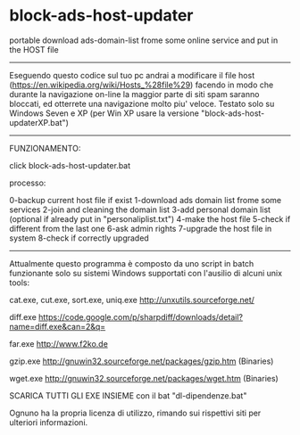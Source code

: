 # block-ads-host-updater
portable download ads-domain-list frome some online service and put in the HOST file

*************************************************************

Eseguendo questo codice sul tuo pc andrai a modificare il file host (https://en.wikipedia.org/wiki/Hosts_%28file%29) facendo in modo che durante la navigazione on-line la maggior parte di siti spam saranno bloccati, ed otterrete una navigazione molto piu' veloce.
Testato solo su Windows Seven e XP (per Win XP usare la versione "block-ads-host-updaterXP.bat")


*************************************************************

FUNZIONAMENTO:

click block-ads-host-updater.bat

processo:

0-backup current host file if exist
1-download ads domain list frome some services
2-join and cleaning the domain list
3-add personal domain list (optional if already put in "personaliplist.txt")
4-make the host file
5-check if different from the last one
6-ask admin rights
7-upgrade the host file in system
8-check if correctly upgraded

*************************************************************

Attualmente questo programma è composto da uno script in batch funzionante solo su sistemi Windows supportati con l'ausilio di alcuni unix tools:

cat.exe, cut.exe, sort.exe, uniq.exe
http://unxutils.sourceforge.net/

diff.exe
https://code.google.com/p/sharpdiff/downloads/detail?name=diff.exe&can=2&q=

far.exe
http://www.f2ko.de

gzip.exe
http://gnuwin32.sourceforge.net/packages/gzip.htm (Binaries)

wget.exe
http://gnuwin32.sourceforge.net/packages/wget.htm (Binaries)

SCARICA TUTTI GLI EXE INSIEME con il bat "dl-dipendenze.bat"

Ognuno ha la propria licenza di utilizzo, rimando sui rispettivi siti per ulteriori informazioni.
